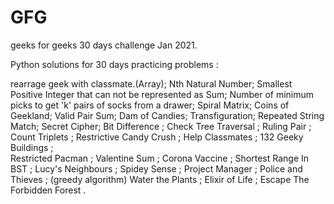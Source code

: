 # GFG 
geeks for geeks 30 days challenge Jan 2021.

Python solutions for 30 days practicing problems : 


  rearrage geek with classmate.(Array);
  Nth Natural Number;
  Smallest Positive Integer that can not be represented as Sum;
  Number of minimum picks to get 'k' pairs of socks from a drawer;
  Spiral Matrix;
  Coins of Geekland;
  Valid Pair Sum;
  Dam of Candies;
  Transfiguration;
  Repeated String Match;
  Secret Cipher;
  Bit Difference ;
  Check Tree Traversal ;
  Ruling Pair    ;
  Count Triplets ;
  Restrictive Candy Crush ;
  Help Classmates ;
  132 Geeky Buildings ;      
  Restricted Pacman ;
  Valentine Sum ;
  Corona Vaccine ;
  Shortest Range In BST ;
  Lucy's Neighbours ;
  Spidey Sense ;
  Project Manager ;
  Police and Thieves ; (greedy algorithm)
  Water the Plants ;
  Elixir of Life ;
  Escape The Forbidden Forest .

